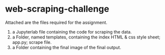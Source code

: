 # web-scraping-challenge

Attached are the files required for the assignment. 

1. a Jupyterlab file containing the code for scraping the data.
2. a Folder, named templates, containing the index HTML & css style sheet; app.py; scrape file. 
3. a Folder containing the final image of the final output. 
